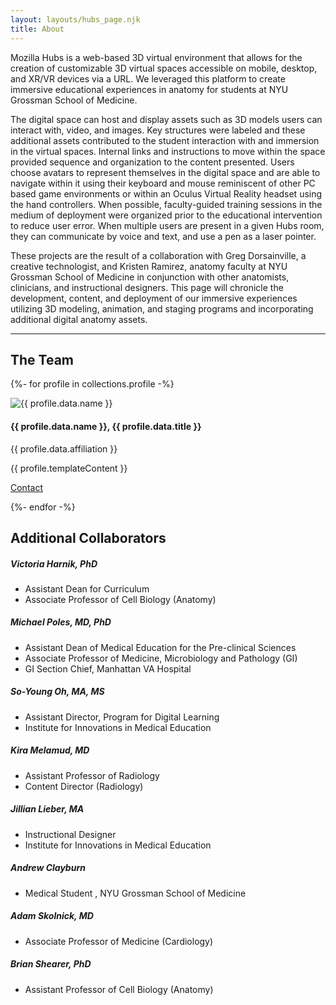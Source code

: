 ```yaml
---
layout: layouts/hubs_page.njk
title: About
---
```

Mozilla Hubs is a web-based 3D virtual environment that allows for the creation of customizable 3D virtual spaces accessible on mobile, desktop, and XR/VR devices via a URL. We leveraged this platform to create immersive educational experiences in anatomy for students at NYU Grossman School of Medicine.

The digital space can host and display assets such as 3D models users can interact with, video, and images. Key structures were labeled and these additional assets contributed to the student interaction with and immersion in the virtual spaces. Internal links and instructions to move within the space provided sequence and organization to the content presented. Users choose avatars to represent themselves in the digital space and are able to navigate within it using their keyboard and mouse reminiscent of other PC based game environments or within an Oculus Virtual Reality headset using the hand controllers. When possible, faculty-guided training sessions in the medium of deployment were organized prior to the educational intervention to reduce user error. When multiple users are present in a given Hubs room, they can communicate by voice and text, and use a pen as a laser pointer.

These projects are the result of a collaboration with Greg Dorsainville, a creative technologist, and Kristen Ramirez, anatomy faculty at NYU Grossman School of Medicine in conjunction with other anatomists, clinicians, and instructional designers. This page will chronicle the development, content, and deployment of our immersive experiences utilizing 3D modeling, animation, and staging programs and incorporating additional digital anatomy assets.

<hr>

<h2>
  The Team
</h2>

{%- for profile in collections.profile -%}
<div class="card mb-3" style="max-width: 800px">
  <div class="row">
    <div class="col-md-12">
      <img src="{{ profile.data.thumbnail }}" class="col-md-6 float-md-end mb-3 ms-md-3 img-fluid" alt="{{ profile.data.name }}">    
      <div class="card-body">
        <h4 class="card-title"> {{ profile.data.name }}, {{ profile.data.title }} </h4>
        <p class="card-text"><small class="text-muted"></small> {{ profile.data.affiliation }} </p>
        <p class="card-text">{{ profile.templateContent }}</p>   
        <p><a type="button" class="btn btn-primary" href="mailto:{{ profile.data.contact }}">Contact</a></p> 
      </div>
    </div>
  </div>
</div>
{%- endfor -%} 

<h2>
  Additional Collaborators
</h2>

##### Victoria Harnik, PhD

- Assistant Dean for Curriculum
- Associate Professor of Cell Biology (Anatomy)

##### Michael Poles, MD, PhD

- Assistant Dean of Medical Education for the Pre-clinical Sciences
- Associate Professor of Medicine, Microbiology and Pathology (GI)
- GI Section Chief, Manhattan VA Hospital

##### So-Young Oh, MA, MS

- Assistant Director, Program for Digital Learning
- Institute for Innovations in Medical Education

##### Kira Melamud, MD

- Assistant Professor of Radiology
- Content Director (Radiology)

##### Jillian Lieber, MA

- Instructional Designer
- Institute for Innovations in Medical Education

##### Andrew Clayburn

- Medical Student , NYU Grossman School of Medicine

##### Adam Skolnick, MD

- Associate Professor of Medicine (Cardiology)

##### Brian Shearer, PhD

- Assistant Professor of Cell Biology (Anatomy)
